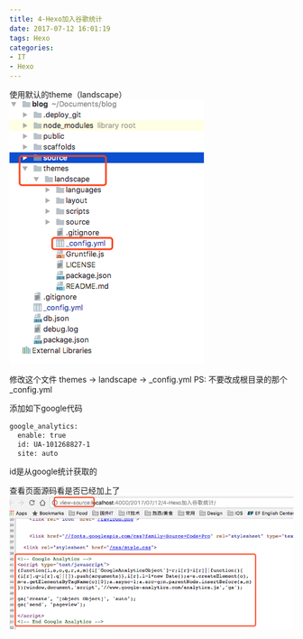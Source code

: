```yaml
---
title: 4-Hexo加入谷歌统计
date: 2017-07-12 16:01:19
tags: Hexo
categories:
- IT
- Hexo
---
```



使用默认的theme（landscape）
![](4-Hexo加入谷歌统计/01.png)

修改这个文件 themes -> landscape -> _config.yml
PS: 不要改成根目录的那个_config.yml

添加如下google代码
```
google_analytics:
  enable: true
  id: UA-101268827-1
  site: auto
```
id是从google统计获取的

查看页面源码看是否已经加上了
![](4-Hexo加入谷歌统计/02.png)